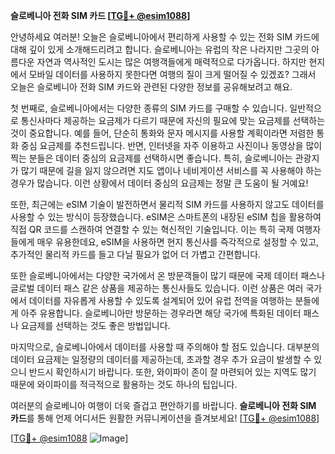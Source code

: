 **슬로베니아 전화 SIM 카드 [[TG💪+ @esim1088](https://t.me/s/esim1088)]**

안녕하세요 여러분! 오늘은 슬로베니아에서 편리하게 사용할 수 있는 전화 SIM 카드에 대해 깊이 있게 소개해드리려고 합니다. 슬로베니아는 유럽의 작은 나라지만 그곳의 아름다운 자연과 역사적인 도시는 많은 여행객들에게 매력적으로 다가옵니다. 하지만 현지에서 모바일 데이터를 사용하지 못한다면 여행의 질이 크게 떨어질 수 있겠죠? 그래서 오늘은 슬로베니아 전화 SIM 카드와 관련된 다양한 정보를 공유해보려고 해요.

첫 번째로, 슬로베니아에서는 다양한 종류의 SIM 카드를 구매할 수 있습니다. 일반적으로 통신사마다 제공하는 요금제가 다르기 때문에 자신의 필요에 맞는 요금제를 선택하는 것이 중요합니다. 예를 들어, 단순히 통화와 문자 메시지를 사용할 계획이라면 저렴한 통화 중심 요금제를 추천드립니다. 반면, 인터넷을 자주 이용하고 사진이나 동영상을 많이 찍는 분들은 데이터 중심의 요금제를 선택하시면 좋습니다. 특히, 슬로베니아는 관광지가 많기 때문에 길을 잃지 않으려면 지도 앱이나 네비게이션 서비스를 꼭 사용해야 하는 경우가 많습니다. 이런 상황에서 데이터 중심의 요금제는 정말 큰 도움이 될 거예요!

또한, 최근에는 eSIM 기술이 발전하면서 물리적 SIM 카드를 사용하지 않고도 데이터를 사용할 수 있는 방식이 등장했습니다. eSIM은 스마트폰의 내장된 eSIM 칩을 활용하여 직접 QR 코드를 스캔하여 연결할 수 있는 혁신적인 기술입니다. 이는 특히 국제 여행자들에게 매우 유용한데요, eSIM을 사용하면 현지 통신사를 즉각적으로 설정할 수 있고, 추가적인 물리적 카드를 들고 다닐 필요가 없어 더 가볍고 간편합니다.

또한 슬로베니아에서는 다양한 국가에서 온 방문객들이 많기 때문에 국제 데이터 패스나 글로벌 데이터 패스 같은 상품을 제공하는 통신사들도 있습니다. 이런 상품은 여러 국가에서 데이터를 자유롭게 사용할 수 있도록 설계되어 있어 유럽 전역을 여행하는 분들에게 아주 유용합니다. 슬로베니아만 방문하는 경우라면 해당 국가에 특화된 데이터 패스나 요금제를 선택하는 것도 좋은 방법입니다.

마지막으로, 슬로베니아에서 데이터를 사용할 때 주의해야 할 점도 있습니다. 대부분의 데이터 요금제는 일정량의 데이터를 제공하는데, 초과할 경우 추가 요금이 발생할 수 있으니 반드시 확인하시기 바랍니다. 또한, 와이파이 존이 잘 마련되어 있는 지역도 많기 때문에 와이파이를 적극적으로 활용하는 것도 하나의 팁입니다.

여러분의 슬로베니아 여행이 더욱 즐겁고 편안하기를 바랍니다. **슬로베니아 전화 SIM 카드**를 통해 언제 어디서든 원활한 커뮤니케이션을 즐겨보세요! [[TG💪+ @esim1088](https://t.me/s/esim1088)]

[[TG💪+ @esim1088](https://t.me/s/esim1088) ![Image](https://i.postimg.cc/Y0z9fWf4/image.png)]